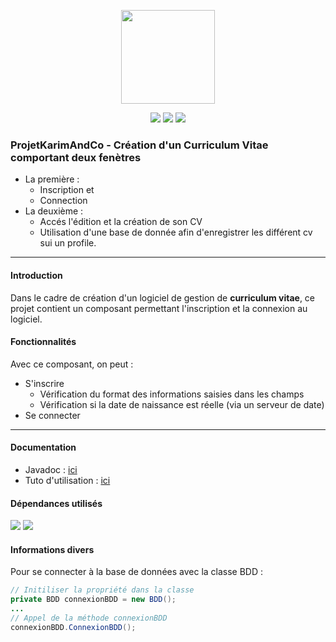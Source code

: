 <p align="center">
<img src="https://image.flaticon.com/icons/svg/311/311334.svg" width="150">
</p>

<p align="center">

<img src="http://hits.dwyl.io/alvarezsarah/alvarezsarah/projetKarimAndCo_PPE_Solo.svg">
<img src="https://img.shields.io/github/contributors/alvarezsarah/projetKarimAndCo_PPE_Solo">
<img src="https://img.shields.io/github/repo-size/alvarezsarah/projetKarimAndCo_PPE_Solo">
</p>

### ProjetKarimAndCo - Création d'un Curriculum Vitae comportant deux fenètres

+ La première :
	+ Inscription et 
	+ Connection
+ La deuxième :
	+ Accés l'édition et la création de son CV
	+ Utilisation d'une base de donnée afin d'enregistrer les différent cv sui un profile.
---

#### Introduction
Dans le cadre de création d'un logiciel de gestion de **curriculum vitae**, ce projet contient un composant permettant l'inscription et la connexion au logiciel.

#### Fonctionnalités
Avec ce composant, on peut :
 + S'inscrire
	 + Vérification du format des informations saisies dans les champs
	 + Vérification si la date de naissance est réelle (via un serveur de date)
 + Se connecter

--- 

#### Documentation
+ Javadoc : [ici](https://alvarezsarah.github.io/PPE_Creation_CV/)  
+ Tuto d'utilisation : [ici]()

#### Dépendances utilisés
<img src="https://img.shields.io/badge/commons--net-3.6-success">
<img src="https://img.shields.io/badge/mysql--connector--java-5.1.48-success">

#### Informations divers

Pour se connecter à la base de données avec la classe BDD :
```java
// Initiliser la propriété dans la classe
private BDD connexionBDD = new BDD();
...
// Appel de la méthode connexionBDD
connexionBDD.ConnexionBDD();
```

